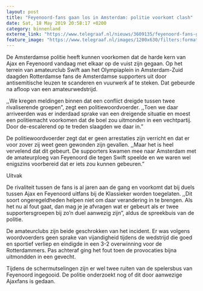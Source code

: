 ```yaml
---
layout: post
title: "Feyenoord-fans gaan los in Amsterdam: politie voorkomt clash"
date: Sat, 18 May 2019 20:58:17 +0200
category: binnenland
externe_link: "https://www.telegraaf.nl/nieuws/3609135/feyenoord-fans-gaan-los-in-amsterdam-politie-voorkomt-clash"
feature_image: "https://www.telegraaf.nl/images/1200x630/filters:format(jpeg):quality(80)/cdn-kiosk-api.telegraaf.nl/c28f1c56-79a4-11e9-a596-02d2fb1aa1d7.png"
---
```


<p class="intro">De Amsterdamse politie heeft kunnen voorkomen dat de harde kern van Ajax en Feyenoord vandaag met elkaar op de vuist zijn gegaan. Op het terrein van amateurclub Swift aan het Olympiaplein in Amsterdam-Zuid daagden Rotterdamse fans de Amsterdamse supporters uit door antisemitische leuzen te scanderen en vuurwerk af te steken. Dat gebeurde na afloop van een amateurwedstrijd.</p> <p>,,We kregen meldingen binnen dat een conflict dreigde tussen twee rivaliserende groepen”, zegt een politiewoordvoerder. ,,Toen we daar arriveerden was er inderdaad sprake van een dreigende situatie en moest een politiemacht voorkomen dat de boel zou uitmonden in een vechtpartij. Door de-escalerend op te treden slaagden we daar in.”</p><p>De politiewoordvoerder zegt dat er geen arrestaties zijn verricht en dat er voor zover zij weet geen gewonden zijn gevallen. ,,Maar het is heel vervelend dat dit gebeurt. De supporters kwamen mee naar Amsterdam met de amateurploeg van Feyenoord die tegen Swift speelde en we waren wel enigszins voorbereid dat er iets zou kunnen gebeuren.”</p><p>Uitvak</p><p>De rivaliteit tussen de fans is al jaren aan de gang en voorkomt dat bij duels tussen Ajax en Feyenoord uitfans bij de Klassieker worden toegelaten. ,,Dit soort ongeregeldheden helpen niet om daar verandering in te brengen. Als het nu al fout gaat, dan mag je je afvragen wat er gebeurt als er twee supportersgroepen bij zo’n duel aanwezig zijn”, aldus de spreekbuis van de politie.</p><p>De amateurclubs zijn beide geschrokken van het incident. Er was volgens woordvoerders geen sprake van vijandigheid tijdens de wedstrijd die goed en sportief verliep en eindigde in een 3-2 overwinning voor de Rotterdammers. Pas achteraf ging het fout toen de provocaties bijna uitmondden in een gevecht.</p><p>Tijdens de schermutselingen zijn er wel twee ruiten van de spelersbus van Feyenoord ingegooid. De politie onderzoekt nog of dit door aanwezige Ajaxfans is gedaan.</p>
